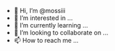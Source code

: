 - 👋 Hi, I’m @mossiii
- 👀 I’m interested in ...
- 🌱 I’m currently learning ...
- 💞️ I’m looking to collaborate on ...
- 📫 How to reach me ...

<!---
mossiii/mossiii is a ✨ special ✨ repository because its `README.md` (this file) appears on your GitHub profile.
You can click the Preview link to take a look at your changes.
--->
